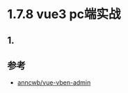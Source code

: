 # 1.7.8 vue3 pc端实战

## 1.



## 参考
- [anncwb/vue-vben-admin](https://github.com/anncwb/vue-vben-admin)
